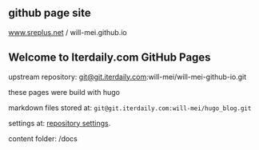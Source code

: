 ## github page site

www.sreplus.net / will-mei.github.io

## Welcome to Iterdaily.com GitHub Pages

upstream repository: git@git.iterdaily.com:will-mei/will-mei-github-io.git

these pages were build with hugo

markdown files stored at: `git@git.iterdaily.com:will-mei/hugo_blog.git`

settings at: [repository settings](https://github.com/will-mei/will-mei.github.io/settings).

content folder: /docs

